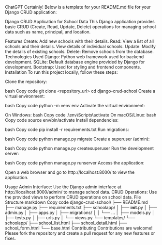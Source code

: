 
ChatGPT
Certainly! Below is a template for your README.md file for your Django CRUD application:

Django CRUD Application for School Data
This Django application provides basic CRUD (Create, Read, Update, Delete) operations for managing school data such as name, principal, and location.

Features
Create: Add new schools with their details.
Read: View a list of all schools and their details. View details of individual schools.
Update: Modify the details of existing schools.
Delete: Remove schools from the database.
Technologies Used
Django: Python web framework used for backend development.
SQLite: Default database engine provided by Django for development.
Bootstrap: Used for styling and frontend components.
Installation
To run this project locally, follow these steps:

Clone the repository:

bash
Copy code
git clone <repository_url>
cd django-crud-school
Create a virtual environment:

bash
Copy code
python -m venv env
Activate the virtual environment:

On Windows:
bash
Copy code
.\env\Scripts\activate
On macOS/Linux:
bash
Copy code
source env/bin/activate
Install dependencies:

bash
Copy code
pip install -r requirements.txt
Run migrations:

bash
Copy code
python manage.py migrate
Create a superuser (admin):

bash
Copy code
python manage.py createsuperuser
Run the development server:

bash
Copy code
python manage.py runserver
Access the application:

Open a web browser and go to http://localhost:8000/ to view the application.

Usage
Admin Interface: Use the Django admin interface at http://localhost:8000/admin/ to manage school data.
CRUD Operations: Use the provided views to perform CRUD operations on school data.
File Structure
markdown
Copy code
django-crud-school/
├── README.md
├── manage.py
├── requirements.txt
├── schoolapp/
│   ├── __init__.py
│   ├── admin.py
│   ├── apps.py
│   ├── migrations/
│   │   └── ...
│   ├── models.py
│   ├── tests.py
│   ├── urls.py
│   └── views.py
└── templates/
    └── schoolapp/
        ├── school_list.html
        ├── school_detail.html
        ├── school_form.html
        └── base.html
Contributing
Contributions are welcome! Please fork the repository and create a pull request for any new features or fixes.


